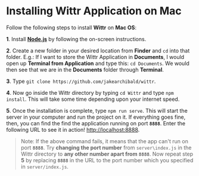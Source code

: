 # Installing Wittr Application on Mac
Follow the following steps to install **Wittr** on **Mac OS**:

**1**. Install [**Node.js**](https://nodejs.org/en/) by following the on-screen instructions.

**2**. Create a new folder in your desired location from **Finder** and `cd` into that folder. E.g.: If I want to store the Wittr Application in **Documents**, I would open up **Terminal from Application** and type this: `cd Documents`. We would then see that we are in the **Documents** folder through **Terminal**.

**3**. Type `git clone https://github.com/jakearchibald/wittr`.

**4**. Now go inside the Wittr directory by typing `cd Wittr` and type `npm install`. This will take some time depending upon your internet speed. 

**5**. Once the installation is complete, type `npm run serve`. This will start the server in your computer and run the project on it. If everything goes fine, then, you can find the find the application running on port **`8888`**. Enter the following URL to see it in action! [http://localhost:8888](http://localhost:8888).

>Note:  If the above command fails, it means that the app can't run on port **`8888`**. Try **changing the port number** from `server\index.js` in the Wittr directory to **any other number apart from** **`8888`**. Now repeat step **5** by replacing **`8888`** in the URL to the port number which you specified in `server/index.js`.

